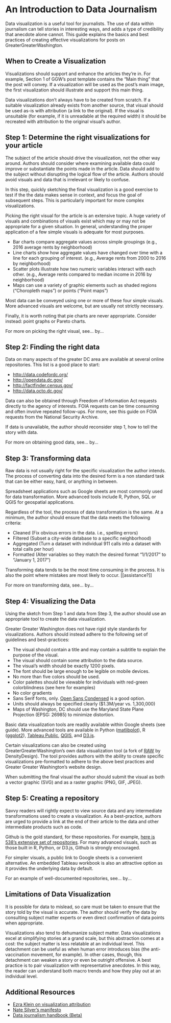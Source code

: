 # An Introduction to Data Journalism

Data visualization is a useful tool for journalists. The use of data within journalism can tell stories in interesting ways, and adds a type of credibility that anecdote alone cannot. This guide explains the basics and best practices of creating effective visualizations for posts on GreaterGreaterWashington.

## When to Create a Visualization

Visualizations should support and enhance the articles they’re in. For example, Section 1 of GGW’s post template contains the “Main thing” that the post will convey. If a visualization will be used as the post’s main image, the first visualization should illustrate and support this main thing.

Data visualizations don’t always have to be created from scratch. If a suitable visualization already exists from another source, that visual should be used as-is with attribution (a link to the original). If the visual is unsuitable (for example, if it is unreadable at the required width) it should be recreated with attribution to the original visual’s author.

## Step 1: Determine the right visualizations for your article

The subject of the article should drive the visualization, not the other way around. Authors should consider where examining available data could improve or substantiate the points made in the article. Data should add to the subject without disrupting the logical flow of the article. Authors should avoid visuals and data that is irrelevant or likely to confuse.

In this step, quickly sketching the final visualization is a good exercise to test if the the data makes sense in context, and focus the goal of subsequent steps. This is particularly important for more complex visualizations.

Picking the right visual for the article is an extensive topic. A huge variety of visuals and combinations of visuals exist which may or may not be appropriate for a given situation.  In general, understanding the proper application of a few simple visuals is adequate for most purposes.

* Bar charts compare aggregate values across simple groupings (e.g., 2016 average rents by neighborhood)
* Line charts show how aggregate values have changed over time with a line for each grouping of interest. (e.g., Average rents from 2000 to 2016 by neighborhood)
* Scatter plots illustrate how two numeric variables interact with each other. (e.g., Average rents compared to median income in 2016 by neighborhood)
* Maps can use a variety of graphic elements such as shaded regions (“Choropleth maps”) or points (“Point maps”)

Most data can be conveyed using one or more of these four simple visuals. More advanced visuals are welcome, but are usually not strictly necessary.

Finally, it is worth noting that pie charts are never appropriate. Consider instead: point graphs or Pareto charts.

For more on picking the right visual, see… by...

## Step 2: Finding the right data

Data on many aspects of the greater DC area are available at several online repositories. This list is a good place to start:

* http://data.codefordc.org/
* http://opendata.dc.gov/
* http://factfinder.census.gov/
* http://data.octo.dc.gov/

Data can also be obtained through Freedom of Information Act requests directly to the agency of interests. FOIA requests can be  time consuming and often involve repeated follow-ups. For more, see this guide on FOIA requests from the National Security Archive.

If data is unavailable, the author should reconsider step 1, how to tell the story with data.

For more on obtaining good data, see… by...

## Step 3: Transforming data

Raw data is not usually right for the specific visualization the author intends. The process of converting data into the desired form is a non standard task that can be either easy, hard, or anything in between. 

Spreadsheet applications such as Google sheets are most commonly used for data transformation. More advanced tools include R, Python, SQL or QGIS for geospatial applications.  

Regardless of the tool, the process of data transformation is the same. At a minimum, the author should ensure that the data meets the following criteria:

* Cleaned (Fix obvious errors in the data. i.e., spelling errors)
* Filtered (Subset a city-wide database to a specific neighborhood)
* Aggregated (Turn a dataset with individual 911 calls into a dataset with total calls per hour)
* Formatted (Alter variables so they match the desired format  “1/1/2017” to “January 1, 2017”)

Transforming data tends to be the most time consuming in the process. It is also the point where mistakes are most likely to occur. [[assistance?]]

For more on transforming data, see… by...

## Step 4: Visualizing the Data

Using the sketch from Step 1 and data from Step 3, the author should use an appropriate tool to create the data visualization. 

Greater Greater Washington does not have rigid style standards for visualizations. Authors should instead adhere to the following set of guidelines and best-practices: 

* The visual should contain a title and may contain a subtitle to explain the purpose of the visual.
* The visual should contain some attribution to the data source.
* The visual’s width should be exactly 1200 pixels.
* The font should be large enough to be legible on mobile devices. 
* No more than five colors should be used.
* Color palettes should be viewable for individuals with red-green colorblindness  (see here for examples)
* No color gradients
* Sans Serif fonts, only. [Open Sans Condensed](https://fonts.google.com/specimen/Open+Sans+Condensed) is a good option.
* Units should always be specified clearly ($1.3M/year vs. 1,300,000)
* Maps of Washington, DC should use the Maryland State Plane Projection (EPSG: 26985) to minimize distortion.

Basic data visualization tools are readily available within Google sheets (see guide). More advanced tools are available in Python ([matlibplot](http://matplotlib.org/)), R ([ggplot2](http://ggplot2.org/)), [Tableau Public](https://public.tableau.com/s/), [QGIS](http://www.qgis.org/en/site/), and [D3.js](https://d3js.org/).

Certain visualizations can also be created using GreaterGreaterWashington’s own data visualization tool (a fork of [RAW](http://raw.densitydesign.org/) by DensityDesign). The tool provides authors with the ability to create specific visualizations pre-formatted to adhere to the above best practices and Greater Greater Washington’s website design.

When submitting the final visual the author should submit the visual as both a vector graphic (SVG) and as a raster graphic (PNG, GIF, JPEG). 

## Step 5: Creating a repository

Savvy readers will rightly expect to view source data and any intermediate transformations used to create a visualization. As a best-practice, authors are urged to provide a link at the end of their article to the data and other intermediate products such as code. 

Github is the gold standard, for these repositories. For example, [here is 538’s extensive set of repositories](https://github.com/fivethirtyeight/data). For many advanced visuals, such as those built in R, Python, or D3.js, Github is strongly encouraged. 

For simpler visuals, a public link to Google sheets is a convenient alternative. An embedded Tableau workbook is also an attractive option as it provides the underlying data by default.

For an example of well-documented repositories, see… by...

## Limitations of Data Visualization

It is possible for data to mislead, so care must be taken to ensure that the story told by the visual is accurate. The author should verify the data by consulting subject matter experts or even direct confirmation of data points when appropriate. 

Visualizations also tend to dehumanize subject matter. Data visualizations excel at simplifying stories at a grand scale, but this abstraction comes at a cost: the subject matter is less relatable at an individual level. This detachment can be useful as when human error introduces bias (the anti-vaccination movement, for example). In other cases, though, this detachment can weaken a story or even be outright offensive. A best practice is to pair visualization with representative anecdotes. In this way, the reader can understand both macro trends and how they play out at an individual level.

## Additional Resources 
* [Ezra Klein on visualization attribution](http://www.vox.com/2015/4/13/8405999/how-vox-aggregates)
* [Nate Silver’s manifesto](http://fivethirtyeight.com/features/what-the-fox-knows/)
* [Data journalism handbook (Beta)](http://datajournalismhandbook.org/1.0/en/)
